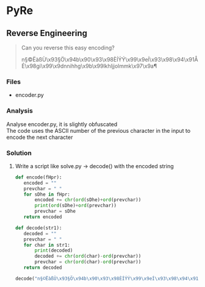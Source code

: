 # PyRe
## Reverse Engineering

> Can you reverse this easy encoding?
>
> n§©ËàßÙ\x93§Ö\x94b\x90\x93\x98ÈÍÝÝ\x99\x9eÍ\x93\x98\x94\x91ÅÉ\x98gi\x99\x9dnnihhg\x9b\x99lkhljjolmmk\x97\x9a¶

### Files
- encoder.py

### Analysis
Analyse encoder.py, it is slightly obfuscated<br />
The code uses the ASCII number of the previous character in the input to encode the next character

### Solution
1. Write a script like solve.py -> decode() with the encoded string
   ```python
   def encode(fHpr):
      encoded = ""
      prevchar = " "
      for sDhe in fHpr:
          encoded += chr(ord(sDhe)+ord(prevchar))
          print(ord(sDhe)+ord(prevchar))
          prevchar = sDhe
      return encoded

   def decode(str1):
      decoded = ""
      prevchar = " "
      for char in str1:
          print(decoded)
          decoded += chr(ord(char)-ord(prevchar))
          prevchar = chr(ord(char)-ord(prevchar))
      return decoded

   decode("n§©ËàßÙ\x93§Ö\x94b\x90\x93\x98ÈÍÝÝ\x99\x9eÍ\x93\x98\x94\x91ÅÉ\x98gi\x99\x9dnnihhg\x9b\x99lkhljjolmmk\x97\x9a¶")
   ```
